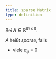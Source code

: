 ```yaml
---
title: sparse Matrix
type: definition
---
```


Sei $A \in \mathbb{R}^{m \times n}$.

$A$ heißt *sparse*, falls
- viele $a_{ij} = 0$